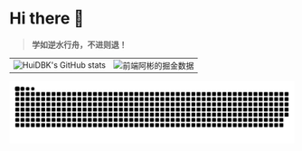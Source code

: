 # Hi there 👋

> **学如逆水行舟，不进则退！**

<table border=0>
  <tr>
    <td><img src="https://github-readme-stats.vercel.app/api?username=web-abin&show_icons=true&count_private=true&theme=vue-light&hide_border=true" alt="HuiDBK's GitHub stats" style="zoom:100%;" align="left"/></td>
    <td><img src="https://4sdvg7tqbv.us.aircode.run/juejin?uid=994399097982728&hide_border=true" alt="前端阿彬的掘金数据" style="zoom:100%;" align="left"/></td>
  </tr>
</table>

![📈 GitHub Activity Graph:](https://github.com/web-abin/web-abin/blob/output/github-contribution-grid-snake.svg)

